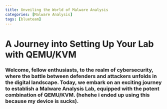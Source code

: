 ```yaml
---
title: Unveiling the World of Malware Analysis 
categories: [Malware Analysis]
tags: [blueteam]
---
```

# A Journey into Setting Up Your Lab with QEMU/KVM


### Welcome, fellow enthusiasts, to the realm of cybersecurity, where the battle between defenders and attackers unfolds in the digital landscape. Today, we embark on an exciting journey to establish a Malware Analysis Lab, equipped with the potent combination of QEMU/KVM. (hehehe i ended up using this because my device is sucks).

